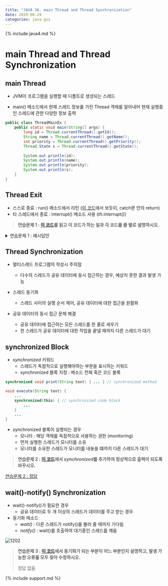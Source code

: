 ```yaml
---
title: "JAVA 36. main Thread and Thread Synchronization"
date: 2019-06-29
categories: java gui
---
```


{% include java4.md %}

# main Thread and Thread Synchronization

## main Thread

* JVM이 프로그램을 실행할 때 디폴트로 생성되는 스레드

* main() 메소드에서 현재 스레드 정보를 가진 Thread 객체를 알아내어 현재 실행중인 스레드에 관한 다양한 정보 출력
~~~java
public class ThreadMainEx {
	public static void main(String[] args) {
		long id = Thread.currentThread().getId();
		String name = Thread.currentThread().getName();
		int priority = Thread.currentThread().getPriority();
		Thread.State s = Thread.currentThread().getState();
		
		System.out.println(id);
		System.out.println(name);
		System.out.println(priority);
		System.out.println(s);
	}
}
~~~


## Thread Exit

* 스스로 종료 : run() 메소드에서 리턴 ([이 코드](https://github.com/DetegiCE/JavaStudy/blob/master/chapter12/TimerThreadGUI.java)에서 보듯이, catch문 안의 return)
* 타 스레드에서 종료 : interrupt() 메소드 사용 (*th.interrupt()*)

> **연습문제 1 : [이 코드](https://github.com/DetegiCE/JavaStudy/blob/master/chapter12/VibratingFrame.java)를 읽고 이 코드가 하는 일과 각 코드를 줄 별로 설명하시오.**

<details><summary>연습문제 1 : 예시답안</summary>
{% highlight text %}
코드역할 : 진동하는 컨텐트팬(프레임)이 클릭하면 멈춤
{% endhighlight %}
</details>


## Thread Synchronization

* 멀티스레드 프로그램의 작성시 주의점
	* 다수의 스레드가 공유 데이터에 동시 접근하는 경우, 예상치 못한 결과 발생 가능
	
* 스레드 동기화
	* 스레드 사이의 실행 순서 제어, 공유 데이터에 대한 접근을 원활화
* 공유 데이터의 동시 접근 문제 해결
	* 공유 데이터에 접근하는 모든 스레드를 한 줄로 세우기
	* 한 스레드가 공유 데이터에 대한 작업을 끝낼 때까지 다른 스레드가 대기

## synchronized Block
* *synchronized* 키워드
	* 스레드가 독점적으로 실행해야하는 부분을 표시하는 키워드
	* synchronized 블록 지정 : 메소드 전체 혹은 코드 블록
	
~~~java
synchronized void print(String text) { ... } // synchronized method

void execute(String text) {
	...
	synchronized(this) { // synchronized code block
		...
	}
	...
}
~~~
	
* synchronized 블록이 실행되는 경우
	* 모니터 : 해당 객체를 독점적으로 사용하는 권한 (monitoring)
	* 먼저 실행한 스레드가 모니터를 소유
	* 모니터를 소유한 스레드가 모니터를 내놓을 떄까지 다른 스레드가 대기
	
	
> **연습문제 2 : [이 코드](https://github.com/DetegiCE/JavaStudy/blob/master/chapter12/SynchronizedEx.java)에서 *synchronized*를 추가하여 정상적으로 출력이 되도록 바꾸시오.**

[연습문제 2 : 정답](https://github.com/DetegiCE/JavaStudy/blob/master/chapter12/SynchronizedEx_.java)
	
	
## wait()-notify() Synchronization

* wait()-notify()가 필요한 경우
	* 공유 데이터로 두 개 이상의 스레드가 데이터를 주고 받는 경우
* 동기화 메소드
	* *wait()* : 다른 스레드가 notify()를 불러 줄 때까지 기다림
	* *notify()* : wait()를 호출하여 대기중인 스레드를 깨움
	
![1202](https://user-images.githubusercontent.com/26007107/60382684-c8283080-9aa1-11e9-8cad-3e0139b85354.png)

> **연습문제 3 : [이 코드](https://github.com/DetegiCE/JavaStudy/blob/master/chapter12/TabAndThreadEx.java)에서 동기화가 되는 부분이 어느 부분인지 설명하고, 발생 가능한 오류를 모두 찾아 수정하시오.**
>
> 정답 없음

{% include support.md %}

